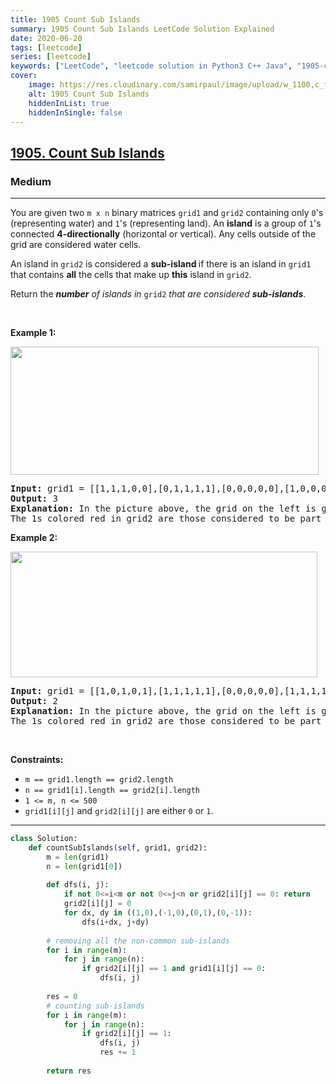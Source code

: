 ```yaml
---
title: 1905 Count Sub Islands
summary: 1905 Count Sub Islands LeetCode Solution Explained
date: 2020-06-20
tags: [leetcode]
series: [leetcode]
keywords: ["LeetCode", "leetcode solution in Python3 C++ Java", "1905-count-sub-islands LeetCode Solution Explained"]
cover:
    image: https://res.cloudinary.com/samirpaul/image/upload/w_1100,c_fit,co_rgb:FFFFFF,l_text:Arial_75_bold:1905 Count Sub Islands - Solution Explained/problem-solving.webp
    alt: 1905 Count Sub Islands
    hiddenInList: true
    hiddenInSingle: false
---
```



<h2><a href="https://leetcode.com/problems/count-sub-islands/">1905. Count Sub Islands</a></h2><h3>Medium</h3><hr><div><p>You are given two <code>m x n</code> binary matrices <code>grid1</code> and <code>grid2</code> containing only <code>0</code>'s (representing water) and <code>1</code>'s (representing land). An <strong>island</strong> is a group of <code>1</code>'s connected <strong>4-directionally</strong> (horizontal or vertical). Any cells outside of the grid are considered water cells.</p>

<p>An island in <code>grid2</code> is considered a <strong>sub-island </strong>if there is an island in <code>grid1</code> that contains <strong>all</strong> the cells that make up <strong>this</strong> island in <code>grid2</code>.</p>

<p>Return the <em><strong>number</strong> of islands in </em><code>grid2</code> <em>that are considered <strong>sub-islands</strong></em>.</p>

<p>&nbsp;</p>
<p><strong class="example">Example 1:</strong></p>
<img alt="" src="https://assets.leetcode.com/uploads/2021/06/10/test1.png" style="width: 493px; height: 205px;">
<pre><strong>Input:</strong> grid1 = [[1,1,1,0,0],[0,1,1,1,1],[0,0,0,0,0],[1,0,0,0,0],[1,1,0,1,1]], grid2 = [[1,1,1,0,0],[0,0,1,1,1],[0,1,0,0,0],[1,0,1,1,0],[0,1,0,1,0]]
<strong>Output:</strong> 3
<strong>Explanation: </strong>In the picture above, the grid on the left is grid1 and the grid on the right is grid2.
The 1s colored red in grid2 are those considered to be part of a sub-island. There are three sub-islands.
</pre>

<p><strong class="example">Example 2:</strong></p>
<img alt="" src="https://assets.leetcode.com/uploads/2021/06/03/testcasex2.png" style="width: 491px; height: 201px;">
<pre><strong>Input:</strong> grid1 = [[1,0,1,0,1],[1,1,1,1,1],[0,0,0,0,0],[1,1,1,1,1],[1,0,1,0,1]], grid2 = [[0,0,0,0,0],[1,1,1,1,1],[0,1,0,1,0],[0,1,0,1,0],[1,0,0,0,1]]
<strong>Output:</strong> 2 
<strong>Explanation: </strong>In the picture above, the grid on the left is grid1 and the grid on the right is grid2.
The 1s colored red in grid2 are those considered to be part of a sub-island. There are two sub-islands.
</pre>

<p>&nbsp;</p>
<p><strong>Constraints:</strong></p>

<ul>
	<li><code>m == grid1.length == grid2.length</code></li>
	<li><code>n == grid1[i].length == grid2[i].length</code></li>
	<li><code>1 &lt;= m, n &lt;= 500</code></li>
	<li><code>grid1[i][j]</code> and <code>grid2[i][j]</code> are either <code>0</code> or <code>1</code>.</li>
</ul>
</div>

---




```python
class Solution:
    def countSubIslands(self, grid1, grid2):
        m = len(grid1) 
        n = len(grid1[0])
        
        def dfs(i, j):
            if not 0<=i<m or not 0<=j<n or grid2[i][j] == 0: return 
            grid2[i][j] = 0
            for dx, dy in ((1,0),(-1,0),(0,1),(0,-1)):
                dfs(i+dx, j+dy)
                
        # removing all the non-common sub-islands
        for i in range(m):
            for j in range(n):
                if grid2[i][j] == 1 and grid1[i][j] == 0:
                    dfs(i, j)
        
        res = 0
        # counting sub-islands
        for i in range(m):
            for j in range(n):
                if grid2[i][j] == 1: 
                    dfs(i, j)
                    res += 1
        
        return res
                
        
        

```
